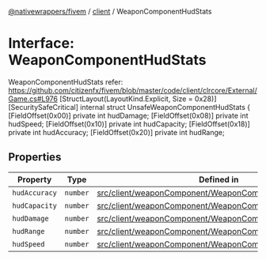 [@nativewrappers/fivem](../../README.md) / [client](../README.md) / WeaponComponentHudStats

# Interface: WeaponComponentHudStats

WeaponComponentHudStats
refer: https://github.com/citizenfx/fivem/blob/master/code/client/clrcore/External/Game.cs#L976
   [StructLayout(LayoutKind.Explicit, Size = 0x28)]
   [SecuritySafeCritical]
   internal struct UnsafeWeaponComponentHudStats
   {
			[FieldOffset(0x00)] private int hudDamage;
			[FieldOffset(0x08)] private int hudSpeed;
			[FieldOffset(0x10)] private int hudCapacity;
			[FieldOffset(0x18)] private int hudAccuracy;
			[FieldOffset(0x20)] private int hudRange;

## Properties

| Property | Type | Defined in |
| ------ | ------ | ------ |
| `hudAccuracy` | `number` | [src/client/weaponComponent/WeaponComponentHudStats.ts:23](https://github.com/nativewrappers/fivem/blob/a98996c0c5fa01724c4f2137e7528f7f3c03bc27/src/client/weaponComponent/WeaponComponentHudStats.ts#L23) |
| `hudCapacity` | `number` | [src/client/weaponComponent/WeaponComponentHudStats.ts:22](https://github.com/nativewrappers/fivem/blob/a98996c0c5fa01724c4f2137e7528f7f3c03bc27/src/client/weaponComponent/WeaponComponentHudStats.ts#L22) |
| `hudDamage` | `number` | [src/client/weaponComponent/WeaponComponentHudStats.ts:20](https://github.com/nativewrappers/fivem/blob/a98996c0c5fa01724c4f2137e7528f7f3c03bc27/src/client/weaponComponent/WeaponComponentHudStats.ts#L20) |
| `hudRange` | `number` | [src/client/weaponComponent/WeaponComponentHudStats.ts:24](https://github.com/nativewrappers/fivem/blob/a98996c0c5fa01724c4f2137e7528f7f3c03bc27/src/client/weaponComponent/WeaponComponentHudStats.ts#L24) |
| `hudSpeed` | `number` | [src/client/weaponComponent/WeaponComponentHudStats.ts:21](https://github.com/nativewrappers/fivem/blob/a98996c0c5fa01724c4f2137e7528f7f3c03bc27/src/client/weaponComponent/WeaponComponentHudStats.ts#L21) |
